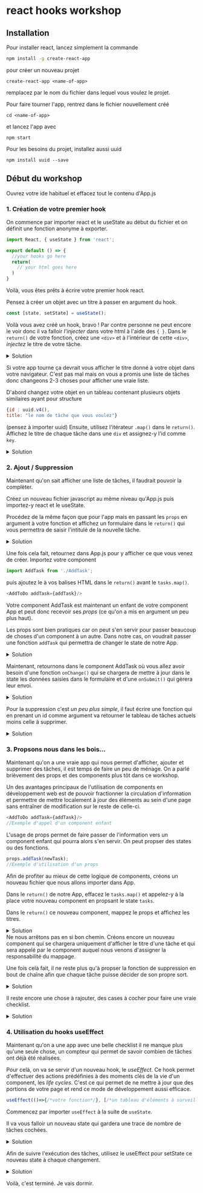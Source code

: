 # react hooks workshop

## Installation

Pour installer react, lancez simplement la commande
```bash
npm install -g create-react-app
```

pour créer un nouveau projet
```
create-react-app <name-of-app>
```

remplacez <name-of-app> par le nom du fichier dans lequel vous voulez le projet.

Pour faire tourner l'app, rentrez dans le fichier nouvellement créé
```
cd <name-of-app>
```
et lancez l'app avec
```
npm start
```

Pour les besoins du projet, installez aussi uuid
```
npm install uuid --save
```

## Début du workshop
Ouvrez votre ide habituel et effacez tout le contenu d'App.js

### 1. Création de votre premier hook
On commence par importer react et le useState au début du fichier et on définit une fonction anonyme à exporter.
```javascript
import React, { useState } from 'react';

export default () => {
  //your hooks go here
  return(
    // your html goes here
  )
}
```

Voilà, vous êtes prêts à écrire votre premier hook react.

Pensez à créer un objet avec un titre à passer en argument du hook.
```javascript
const [state, setState] = useState();
```
Voilà vous avez créé un hook, bravo ! Par contre personne ne peut encore le voir donc il va falloir *l'injecter* dans votre html à l'aide des `{ }`.
Dans le `return()` de votre fonction, créez une `<div>` et à l'intérieur de cette `<div>`, *injectez* le titre de votre tâche.

<details>
<summary>Solution</summary>

```javascript
import React, { useState } from 'react';

export default () => {
  const firstTask = {
    title: "Ecrire son premier hooks"
  }
  const [tasks, setTasks] = useState(firstTask);

  return(
    <div>
      {task.title}
    </div>
  )
}
```
</details>

Si votre app tourne ça devrait vous afficher le titre donné à votre objet dans votre navigateur. C'est pas mal mais on vous a promis une liste de tâches donc changeons 2-3 choses pour afficher une vraie liste.

D'abord changez votre objet en un tableau contenant plusieurs objets similaires ayant pour structure
```javascript
{id : uuid.v4(),
title: "le nom de tâche que vous voulez"}
```
(pensez à importer uuid)
Ensuite, utilisez l'itérateur `.map()` dans le `return()`. Affichez le titre de chaque tâche dans une `div` et assignez-y l'id comme `key`.
<details>
<summary>Solution</summary>

```javascript
import React, { useState } from 'react';
import uuid from 'uuid';

export default () => {
  const firstTask = [{
    id: uuid.v4(),
    title: "Ecrire son premier hooks"
  },
  {
    id: uuid.v4(),
    title: "Ajouter une tâche"    
  }];
  const [tasks, setTasks] = useState(firstTask);

  return(
    <>
      { tasks.map(task => (
        <div key={task.id}>
          {task.title}
        </div>
        )
      )}
    </>
  )
}
```
</details>

### 2. Ajout / Suppression
Maintenant qu'on sait afficher une liste de tâches, il faudrait pouvoir la complèter.

Créez un nouveau fichier javascript au même niveau qu'App.js puis importez-y react et le useState.

Procédez de la même façon que pour l'app mais en passant les `props` en argument à votre fonction et affichez un formulaire dans le `return()` qui vous permettra de saisir l'intitulé de la nouvelle tâche.

<details>
<summary>Solution</summary>

```javascript
import React, { useState } from 'react';

export default (props) => {

  const [newTask, setNewTask] = useState('');

    return(
    <>
      <form onSubmit={onSubmit}>
        <input type="text" value={newTask} onChange={onChange}></input>
        <input type="submit" value="Add task"></input>
      </form>
    </>
  )
}
```
</details>

Une fois cela fait, retournez dans App.js pour y afficher ce que vous venez de créer. Importez votre component

```javascript
import AddTask from './AddTask';
```
puis ajoutez le à vos balises HTML dans le `return()` avant le `tasks.map()`.
```javascript
<AddToDo addTask={addTask}/>
```

Votre component AddTask est maintenant un enfant de votre component App et peut donc recevoir ses *props* (ce qu'on a mis en argument un peu plus haut).

Les props sont bien pratiques car on peut s'en servir pour passer beaucoup de choses d'un component à un autre. Dans notre cas, on voudrait passer une fonction `addTask` qui permettra de changer le state de notre App.

<details>
<summary>Solution</summary>

```javascript
const addTask = (newTask) => {
  const item = {
    id: uuid.v4(),
    title: newTask
  }
  setTasks([...tasks, item])
}
```
</details>

Maintenant, retournons dans le component AddTask où vous allez avoir besoin d'une fonction `onChange()` qui se chargera de mettre à jour dans le state les données saisies dans le formulaire et d'une `onSubmit()` qui gèrera leur envoi.

<details>
<summary>Solution </summary>

```javascript
//AddTask.js
import React, { useState } from 'react';

export default (props) => {

  const [newTask, setNewTask] = useState('');

  const onChange = (e) => {
    setNewTask(e.target.value)
  }

  const onSubmit = (e) => {
    e.preventDefault();
    props.addTask(newTask);
    setNewTask('');
  }

  return(
    <>
      <form onSubmit={onSubmit}>
        <input type="text" value={newTask} onChange={onChange}></input>
        <input type="submit" value="Add task"></input>
      </form>
    </>
  )
}

//App.js
import React, { useState } from 'react';
import uuid from 'uuid';

import AddToDo from './AddToDo.js';

export default () => {
  const firstTask = [{
    id: uuid.v4(),
    title: "Ecrire son premier hooks"
  },
  {
    id: uuid.v4(),
    title: "Ajouter une tâche"
  }];
  const [tasks, setTasks] = useState(firstTask);

  const addTask = (newTask) => {
    const item = {
      id: uuid.v4(),
      title: newTask
    }
    setTasks([...tasks, item])
  }

  return(
    <>
      <AddToDo addTask={addTask}/>
      { tasks.map(task => (
        <div key={task.id}>
          {task.title}
        </div>
        )
      )}
    </>
  )
}
```
</details>

Pour la suppression c'est *un peu plus simple*, il faut écrire une fonction qui en prenant un id comme argument va retourner le tableau de tâches actuels moins celle à supprimer.
<details>
<summary>Solution</summary>

```javascript
import React, { useState } from 'react';
import uuid from 'uuid';

import AddToDo from './AddToDo.js';

export default () => {
  const firstTask = [{
    id: uuid.v4(),
    title: "Ecrire son premier hooks"
  },
  {
    id: uuid.v4(),
    title: "Ajouter une tâche"
  }];
  const [tasks, setTasks] = useState(firstTask);

  const addTask = (newTask) => {
    const item = {
      id: uuid.v4(),
      title: newTask
    }
    setTasks([...tasks, item])
  }

  const delTask = (id) => {
    setTasks([...tasks.filter(task => task.id !== id)])
  }

  return(
    <>
      <AddToDo addTask={addTask}/>
      { tasks.map(task => (
        <div key={task.id}>
          {task.title}          
          <button onClick={()=>delTask(task.id)}>X</button>
        </div>
        )
      )}
    </>
  )
}
```
</details>

### 3. Propsons nous dans les bois...
Maintenant qu'on a une vraie app qui nous permet d'afficher, ajouter et supprimer des tâches, il est temps de faire un peu de ménage. On a parlé brièvement des props et des components plus tôt dans ce workshop.

Un des avantages principaux de l'utilisation de components en développement web est de pouvoir fractionner la circulation d'information et permettre de mettre localement à jour des éléments au sein d'une page sans entraîner de modification sur le reste de celle-ci.
```javascript
<AddToDo addTask={addTask}/>
//Exemple d'appel d'un component enfant
```
L'usage de props permet de faire passer de l'information vers un component enfant qui pourra alors s'en servir. On peut propser des states ou des fonctions.
```javascript
props.addTask(newTask);
//Exemple d'utilisation d'un props
```
Afin de profiter au mieux de cette logique de components, créons un nouveau fichier que nous allons importer dans App.

Dans le `return()` de notre App, effacez le `tasks.map()` et appelez-y à la place votre nouveau component en propsant le state `tasks`.

Dans le `return()` ce nouveau component, mappez le props et affichez les titres.
<details>
<summary>Solution</summary>

```javascript
//App.js
import React, { useState } from 'react';
import uuid from 'uuid';

import AddToDo from './AddToDo.js';
import TaskMap from './TaskMap.js';

export default () => {
  const firstTask = [{
    id: uuid.v4(),
    title: "Ecrire son premier hooks"
  },
  {
    id: uuid.v4(),
    title: "Ajouter une tâche"
  }];
  const [tasks, setTasks] = useState(firstTask);

  const addTask = (newTask) => {
    const item = {
      id: uuid.v4(),
      title: newTask
    }
    setTasks([...tasks, item])
  }

  const delTask = (id) => {
    setTasks([...tasks.filter(task => task.id !== id)])
  }

  return(
    <>
      <AddToDo addTask={addTask}/>
      <TaskMap tasks={tasks}/>
    </>
  )
}

//TaskMap.js
import React from 'react';

export default (props) => {
  return(
    <>
      {props.tasks.map(task => (
        task.title
      ))}
    </>
  )
}

```
</details>
Ne nous arrêtons pas en si bon chemin. Créons encore un nouveau component qui se chargera uniquement d'afficher le titre d'une tâche et qui sera appelé par le component auquel nous venons d'assigner la responsabilité du mappage.

Une fois celà fait, il ne reste plus qu'à propser la fonction de suppression en bout de chaîne afin que chaque tâche puisse décider de son propre sort.
<details>
<summary>Solution</summary>

```javascript
//App.js
import React, { useState } from 'react';
import uuid from 'uuid';

import AddToDo from './AddToDo.js';
import TaskMap from './TaskMap.js';

export default () => {
  const firstTask = [{
    id: uuid.v4(),
    title: "Ecrire son premier hooks"
  },
  {
    id: uuid.v4(),
    title: "Ajouter une tâche"
  }];
  const [tasks, setTasks] = useState(firstTask);

  const addTask = (newTask) => {
    const item = {
      id: uuid.v4(),
      title: newTask
    }
    setTasks([...tasks, item])
  }

  const delTask = (id) => {
    setTasks([...tasks.filter(task => task.id !== id)])
  }

  return(
    <>
      <AddToDo addTask={addTask}/>
      <TaskMap tasks={tasks} onClick={delTask}/>
    </>
  )
}

//TaskMap.js
import React from 'react';

import TaskItem from './TaskItem.js';

export default (props) => {
  return(
    <>
      {props.tasks.map(task => (
        <TaskItem task={task} key={task.id} onClick={props.onClick}/>
      ))}
    </>
  )
}

//TaskItem
import React from 'react';

export default (props) => {
  return(
    <>
      <h2>{props.task.title}</h2>
      <button onClick={()=>props.onClick(props.task.id)}>x</button>
    </>
  )
}
```
</details>

Il reste encore une chose à rajouter, des cases à cocher pour faire une vraie checklist.
<details>
<summary>Solution</summary>
Je vous laisse chercher la solution, il est tard et j'ai sommeil ;)

Pensez juste à ajouter un boolean à vos objets et propsez une fonction qui gèrera la transition des inputs.
</details>

### 4. Utilisation du hooks useEffect
Maintenant qu'on a une app avec une belle checklist il ne manque plus qu'une seule chose, un compteur qui permet de savoir combien de tâches ont déjà été réalisées.

Pour celà, on va se servir d'un nouveau hook, le *useEffect*. Ce hook permet d'effectuer des actions prédéfinies à des moments clés de la vie d'un component, les *life cycles*. C'est ce qui permet de ne mettre à jour que des portions de votre page et rend ce mode de développement aussi efficace.
```javascript
useEffect(()=>{/*votre fonction*/}, [/*un tableau d'éléments à surveiller*/])
```
Commencez par importer `useEffect` à la suite de `useState`.

Il va vous falloir un nouveau state qui gardera une trace de nombre de tâches cochées.
<details>
<summary>Solution</summary>

```javascript
const [tasksRemaining, setTasksRemaining] = useState(0)
```
</details>

Afin de suivre l'exécution des tâches, utilisez le useEffect pour setState ce nouveau state à chaque changement.

<details>
<summary>Solution</summary>

```javascript
import React, { useState, useEffect } from 'react';
import uuid from 'uuid';

import AddToDo from './AddToDo.js';
import TaskMap from './TaskMap.js';

export default () => {
  const firstTask = [{
    id: uuid.v4(),
    title: "Ecrire son premier hooks"
  },
  {
    id: uuid.v4(),
    title: "Ajouter une tâche",
    isCompleted : false
  },
  {
    id: uuid.v4(),
    title: "Supprimer une tâche",
    isCompleted : false
  },
  {
    id: uuid.v4(),
    title: "Valider une tâche",
    isCompleted : false
  }];
  const [tasks, setTasks] = useState(firstTask);
  const [tasksRemaining, setTasksRemaining] = useState(0)

  const addTask = (newTask) => {
    const item = {
      id: uuid.v4(),
      title: newTask
    }
    setTasks([...tasks, item])
  }

  const delTask = (id) => {
    setTasks([...tasks.filter(task => task.id !== id)])
  }

  const toggleCompletion = (id) => {
    setTasks(tasks.map(task =>{
      if(task.id === id){
        task.isCompleted = !task.isCompleted
      }
      return task
    }));
  }

  useEffect(() => { setTasksRemaining(tasks.filter(task => task.isCompleted).length) }, [tasks]);

  return(
    <>
      <AddToDo addTask={addTask}/>
      <h2>{tasksRemaining} / {tasks.length}</h2>
      <TaskMap tasks={tasks} onClick={delTask} toggleCompletion={toggleCompletion}/>
    </>
  )
}
```
</details>

Voilà, c'est terminé. Je vais dormir.
